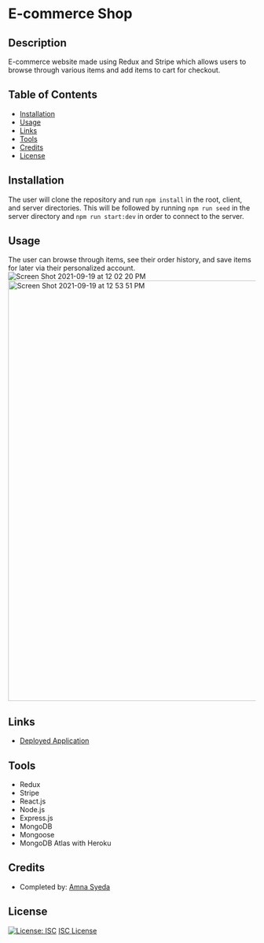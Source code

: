 # E-commerce Shop

## Description
E-commerce website made using Redux and Stripe which allows users to browse through various items and add items to cart for checkout. 

## Table of Contents
* [Installation](#installation)
* [Usage](#usage)
* [Links](#links)
* [Tools](#tools)
* [Credits](#credits)
* [License](#license)

## Installation 
The user will clone the repository and run `npm install` in the root, client, and server directories. This will be followed by running `npm run seed` in the server directory and `npm run start:dev` in order to connect to the server. 

## Usage 
The user can browse through items, see their order history, and save items for later via their personalized account. ![Screen Shot 2021-09-19 at 12 02 20 PM](https://user-images.githubusercontent.com/81194686/133937250-dc8eee3b-48a5-41d3-8368-d01b672c79de.png)
<img width="854" alt="Screen Shot 2021-09-19 at 12 53 51 PM" src="https://user-images.githubusercontent.com/81194686/133937251-9353e120-cc81-44bf-8d3c-22cfaa72cfe4.png">

## Links
* [Deployed Application](https://shop-redux98.herokuapp.com/)

## Tools
* Redux 
* Stripe
* React.js
* Node.js
* Express.js
* MongoDB
* Mongoose
* MongoDB Atlas with Heroku 

## Credits
* Completed by: [Amna Syeda](https://github.com/amnasyeda)

## License
[![License: ISC](https://img.shields.io/badge/License-ISC-blue.svg)](https://opensource.org/licenses/ISC)
[ISC License](https://www.isc.org/licenses/)
